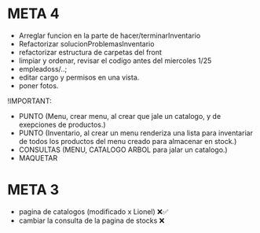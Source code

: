 # META 4

- Arreglar funcion en la parte de hacer/terminarInventario
- Refactorizar solucionProblemasInventario
- refactorizar estructura de carpetas del front
- limpiar y ordenar, revisar el codigo antes del miercoles 1/25
- empleadoss/..;
- editar cargo y permisos en una vista.
- poner fotos.

!IMPORTANT:

- PUNTO (Menu, crear menu, al crear que jale un catalogo, y de exepciones de productos.)
- PUNTO (Inventario, al crear un menu renderiza una lista para inventariar de todos los productos del menu creado para almacenar en stock.)
- CONSULTAS (MENU, CATALOGO ARBOL para jalar un catalogo.)
- MAQUETAR

# META 3

- pagina de catalogos (modificado x Lionel) ❌✅
- cambiar la consulta de la pagina de stocks ❌
